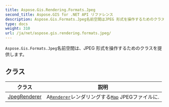```yaml
---
title: Aspose.Gis.Rendering.Formats.Jpeg
second_title: Aspose.GIS for .NET API リファレンス
description: Aspose.Gis.Formats.Jpeg名前空間はJPEG 形式を操作するためのクラスを提供します
type: docs
weight: 310
url: /ja/net/aspose.gis.rendering.formats.jpeg/
---
```

`Aspose.Gis.Formats.Jpeg`名前空間は、JPEG 形式を操作するためのクラスを提供します。

## クラス

| クラス | 説明 |
| --- | --- |
| [JpegRenderer](./jpegrenderer/) | A[`Renderer`](../aspose.gis.rendering/renderer/)レンダリングする[`Map`](../aspose.gis.rendering/map/) JPEGファイルに. |


